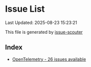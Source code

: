 # Issue List

Last Updated: 2025-08-23 15:23:21

This file is generated by [issue-scouter](https://github.com/ymtdzzz/issue-scouter)

## Index

- [OpenTelemetry - 26 issues available](./issues/OpenTelemetry.md)
